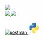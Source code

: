 <div> 
  <a href="https://github.com/rodrigomourapintodsl/">
   <img src="https://capsule-render.vercel.app/api?type=waving&height=120&color=gradient&text=Olá!%20Eu%20sou%20Rodrigo,%20Analista%20de%20suporte.&section=header&reversal=false&fontAlignY=22&fontSize=30&rotate=360&descAlign=100&descAlignY=46&animation=scaleIn&textBg=false&fontAlign=50&customColorList=0,2,3">
  </a>
</div>
<div>
  <a href="https://github-readme-stats.vercel.app/api/top-langs/?username=rodrigomourapintodsl&amp;layout=compact&amp;langs_count=7&amp;theme=">
    <img src="https://github-readme-stats.vercel.app/api?username=rodrigomourapintodsl&amp;show_icons=true&amp;include_all_commits=true&amp;count_private=true&amp;theme=&amp;locale=pt-br">
    <img  src="https://github-readme-stats.vercel.app/api/top-langs/?username=rodrigomourapintodsl&hide_progress=true;theme=&amp;locale=pt-br">
  </a>
</div>
<div><br>
  <a href="https://github.com/rodrigomourapintodsl/">
    <img alt="postman" width="40" height="40" src="https://www.vectorlogo.zone/logos/getpostman/getpostman-icon.svg">
    <img alt="python" height="40" width="40" src="https://raw.githubusercontent.com/devicons/devicon/master/icons/python/python-original.svg"
  </a>
</div>
